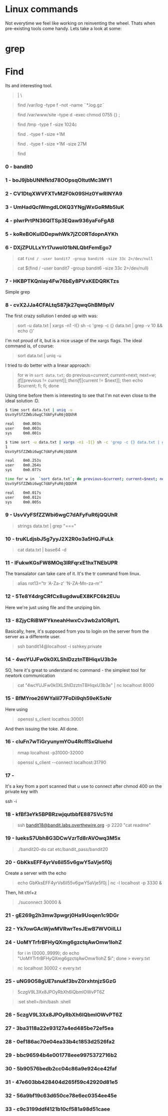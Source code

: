 # Linux commands

Not everytime we feel like working on reinventing the wheel. Thats when pre-existing tools come handy. Lets take a look at some:

# grep

# Find

Its and interesting tool.

> | \

> find /var/log -type f -not -name ¨\*.log.gz¨

> find /var/www/site -type d -exec chmod 0755 {} \;

> find /tmp -type f -size 1024c

> find . -type f -size +1M

> find . -type f -size +1M -size 27M

> find

### 0 - bandit0

### 1 - boJ9jbbUNNfktd78OOpsqOltutMc3MY1

### 2 - CV1DtqXWVFXTvM2F0k09SHz0YwRINYA9

### 3 - UmHadQclWmgdLOKQ3YNgjWxGoRMb5luK

### 4 - pIwrPrtPN36QITSp3EQaw936yaFoFgAB

### 5 - koReBOKuIDDepwhWk7jZC0RTdopnAYKh

### 6 - DXjZPULLxYr17uwoI01bNLQbtFemEgo7

> cat `find / -user bandit7 -group bandit6 -size 33c 2>/dev/null`

> cat $(find / -user bandit7 -group bandit6 -size 33c 2>/dev/null)

### 7 - HKBPTKQnIay4Fw76bEy8PVxKEDQRKTzs

Simple grep

### 8 - cvX2JJa4CFALtqS87jk27qwqGhBM9plV

The first crazy sollution I ended up with was:

> sort -u data.txt | xargs -n1 -I{} sh -c 'grep -c {} data.txt | grep -v 10 && echo {}'

I'm not proud of it, but is a nice usage of the xargs flags.
The ideal command is, of course:

> sort data.txt | uniq -u

I tried to do better with a linear approach:

> for w in `sort data.txt`; do previous=$current; current=$next; next=$w; if [[$previous != $current]]; then if [[$current != $next]]; then echo $current; fi; fi; done

Using time before them is interesting to see that I'm not even close to the ideal solution :D.

```bash
$ time sort data.txt | uniq -u
UsvVyFSfZZWbi6wgC7dAFyFuR6jQQUhR

real    0m0.003s
user    0m0.003s
sys     0m0.001s

$ time sort -u data.txt | xargs -n1 -I{} sh -c 'grep -c {} data.txt | grep -v 10 && echo {}'
1
UsvVyFSfZZWbi6wgC7dAFyFuR6jQQUhR

real    0m0.253s
user    0m0.264s
sys     0m0.077s

time for w in  `sort data.txt`; do previous=$current; current=$next; next=$w; if [[ $previous != $current ]]; then if [[ $current != $next ]]; then echo $current; fi; fi;  done
UsvVyFSfZZWbi6wgC7dAFyFuR6jQQUhR

real    0m0.017s
user    0m0.012s
sys     0m0.005s

```

### 9 - UsvVyFSfZZWbi6wgC7dAFyFuR6jQQUhR

> strings data.txt | grep "==="

### 10 - truKLdjsbJ5g7yyJ2X2R0o3a5HQJFuLk

> cat data.txt | base64 -d

### 11 - IFukwKGsFW8MOq3IRFqrxE1hxTNEbUPR

The transalator can take care of it. It's the tr command from linux.

> alias rot13="tr 'A-Za-z' 'N-ZA-Mn-za-m'"

### 12 - 5Te8Y4drgCRfCx8ugdwuEX8KFC6k2EUu

Here we're just using file and the unziping bin.

### 13 - 8ZjyCRiBWFYkneahHwxCv3wb2a1ORpYL

Basically, here, it's supposed from you to login on the server from the server as a differente user.

> ssh bandit14@localhost -i sshkey.private

### 14 - 4wcYUJFw0k0XLShlDzztnTBHiqxU3b3e

SO, here it's great to understand nc command - the simplest tool for newtork communication

> cat "4wcYUJFw0k0XLShlDzztnTBHiqxU3b3e" | nc localhost 8000

### 15 - BfMYroe26WYalil77FoDi9qh59eK5xNr

Here using

> openssl s_client locathos:30001

And then issuing the toke. All done.

### 16 - cluFn7wTiGryunymYOu4RcffSxQluehd

> nmap localhost -p31000-32000

> openssl s_client --connect localhost:31790

### 17 -

It's a key from a port scanned that u use to connect after chmod 400 on the private key with

ssh -i <pkey>

### 18 - kfBf3eYk5BPBRzwjqutbbfE887SVc5Yd

> ssh bandit18@bandit.labs.overthewire.org -p 2220 "cat readme"

### 19 - IueksS7Ubh8G3DCwVzrTd8rAVOwq3M5x

> ./bandit20-do cat etc/bandit_pass/bandit20

### 20 - GbKksEFF4yrVs6il55v6gwY5aVje5f0j

Create a server with the echo

> echo GbKksEFF4yrVs6il55v6gwY5aVje5f0j | nc -l localhost -p 3330 &

Then, hit ctrl+z

> ./suconnect 30000 &

### 21 - gE269g2h3mw3pwgrj0Ha9Uoqen1c9DGr

### 22 - Yk7owGAcWjwMVRwrTesJEwB7WVOiILLI

>

### 24 - UoMYTrfrBFHyQXmg6gzctqAwOmw1IohZ

> for i in {0000..9999}; do echo "UoMYTrfrBFHyQXmg6gzctqAwOmw1IohZ $i"; done > every.txt

> nc localhost 30002 < every.txt

### 25 - uNG9O58gUE7snukf3bvZ0rxhtnjzSGzG

> 5czgV9L3Xx8JPOyRbXh6lQbmIOWvPT6Z

> :set shell=/bin/bash
> :shell

### 26 - 5czgV9L3Xx8JPOyRbXh6lQbmIOWvPT6Z

### 27 - 3ba3118a22e93127a4ed485be72ef5ea

### 28 - 0ef186ac70e04ea33b4c1853d2526fa2

### 29 - bbc96594b4e001778eee9975372716b2

### 30 - 5b90576bedb2cc04c86a9e924ce42faf

### 31 - 47e603bb428404d265f59c42920d81e5

### 32 - 56a9bf19c63d650ce78e6ec0354ee45e

### 33 - c9c3199ddf4121b10cf581a98d51caee
